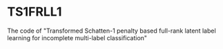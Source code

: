 # TS1FRLL1
The code of "Transformed Schatten-1 penalty based full-rank latent label learning for incomplete multi-label classification"
